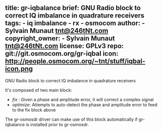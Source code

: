 title: gr-iqbalance
brief: GNU Radio block to correct IQ imbalance in quadrature receivers
tags:
    - iq imbalance
    - rx
    - osmocom
author:
    - Sylvain Munaut <tnt@246tNt.com>
copyright_owner:
    - Sylvain Munaut <tnt@246tNt.com>
license: GPLv3
repo: git://git.osmocom.org/gr-iqbal
icon: http://people.osmocom.org/~tnt/stuff/iqbal-icon.png
---
GNU Radio block to correct IQ imbalance in quadrature receivers

It's composed of two main block:
 - *fix* : Given a phase and amplitude error, it will correct a complex signal
 - *optimize*: Attempts to auto-detect the phase and amplitude error to feed to
   the fix block above

The gr-osmosdr driver can make use of this block automatically if gr-iqbalance
is installed prior to gr-osmosdr.

